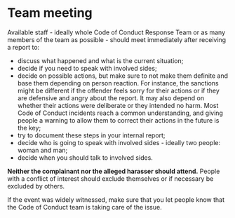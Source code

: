 # Team meeting

Available staff - ideally whole Code of Conduct Response Team or as many members 
of the team as possible - should meet immediately after receiving a report to:

- discuss what happened and what is the current situation;
- decide if you need to speak with involved sides;
- decide on possible actions, but make sure to not make them definite and base 
them depending on person reaction. For instance, the sanctions might be different 
if the offender feels sorry for their actions or if they are defensive and 
angry about the report. It may also depend on whether their actions were deliberate or they intended no harm. Most Code of Conduct incidents reach a common understanding, and giving people a warning to allow them to correct their actions in the future is the key;
- try to document these steps in your internal report;
- decide who is going to speak with involved sides - ideally two people: 
woman and man;
- decide when you should talk to involved sides.

**Neither the complainant nor the alleged harasser should attend.** 
People with a conflict of interest should exclude themselves or if necessary be excluded by others.

If the event was widely witnessed, make sure that you let people know that the Code of Conduct team is taking care of the issue. 
